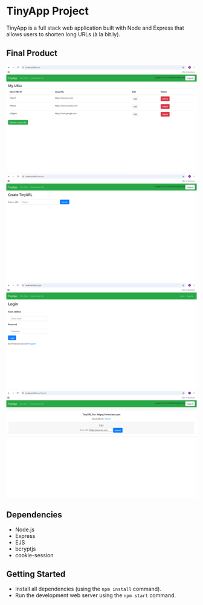 # TinyApp Project

TinyApp is a full stack web application built with Node and Express that allows users to shorten long URLs (à la bit.ly).

## Final Product

!["Screenshot showing logged-in-User's URLs page"](https://github.com/SauravDhillon/tinyapp/blob/master/docs/logged-in-user-urls-page.png?raw=true)
!["Screenshot showing creation of new URL page"](https://github.com/SauravDhillon/tinyapp/blob/master/docs/create-new-URL-page.png?raw=true)
!["Screenshot showing login page"](https://github.com/SauravDhillon/tinyapp/blob/master/docs/login-page.png?raw=true)
!["Screenshot showing new Short URL page"](https://github.com/SauravDhillon/tinyapp/blob/master/docs/short-url-page.png?raw=true)

## Dependencies

- Node.js
- Express
- EJS
- bcryptjs
- cookie-session

## Getting Started

- Install all dependencies (using the `npm install` command).
- Run the development web server using the `npm start` command.